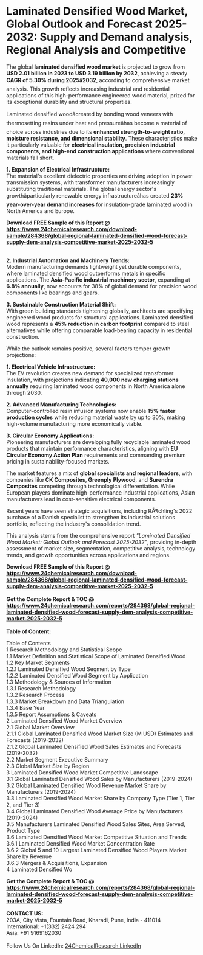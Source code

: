 <h1>Laminated Densified Wood Market, Global Outlook and Forecast 2025-2032: Supply and Demand analysis, Regional Analysis and Competitive</h1><p>The global <strong>laminated densified wood market</strong> is projected to grow from <strong>USD 2.01 billion in 2023 to USD 3.19 billion by 2032</strong>, achieving a steady <strong>CAGR of 5.30% during 2025â2032</strong>, according to comprehensive market analysis. This growth reflects increasing industrial and residential applications of this high-performance engineered wood material, prized for its exceptional durability and structural properties.</p><p>Laminated densified woodâcreated by bonding wood veneers with thermosetting resins under heat and pressureâhas become a material of choice across industries due to its <strong>enhanced strength-to-weight ratio, moisture resistance, and dimensional stability</strong>. These characteristics make it particularly valuable for <strong>electrical insulation, precision industrial components, and high-end construction applications</strong> where conventional materials fall short.</p><p><strong>1. Expansion of Electrical Infrastructure:</strong><br>
The material's excellent dielectric properties are driving adoption in power transmission systems, with transformer manufacturers increasingly substituting traditional materials. The global energy sector's growthâparticularly renewable energy infrastructureâhas created <strong>23% year-over-year demand increases</strong> for insulation-grade laminated wood in North America and Europe.</p><div><b>Download FREE Sample of this Report @ 
            <a href="https://www.24chemicalresearch.com/download-sample/284368/global-regional-laminated-densified-wood-forecast-supply-dem-analysis-competitive-market-2025-2032-5">
            https://www.24chemicalresearch.com/download-sample/284368/global-regional-laminated-densified-wood-forecast-supply-dem-analysis-competitive-market-2025-2032-5</a></b></div><br><p><strong>2. Industrial Automation and Machinery Trends:</strong><br>
Modern manufacturing demands lightweight yet durable components, where laminated densified wood outperforms metals in specific applications. The <strong>Asia-Pacific industrial machinery sector</strong>, expanding at <strong>6.8% annually</strong>, now accounts for 38% of global demand for precision wood components like bearings and gears.</p><p><strong>3. Sustainable Construction Material Shift:</strong><br>
With green building standards tightening globally, architects are specifying engineered wood products for structural applications. Laminated densified wood represents a <strong>45% reduction in carbon footprint</strong> compared to steel alternatives while offering comparable load-bearing capacity in residential construction.</p><p>While the outlook remains positive, several factors temper growth projections:</p><p><strong>1. Electrical Vehicle Infrastructure:</strong><br>
The EV revolution creates new demand for specialized transformer insulation, with projections indicating <strong>40,000 new charging stations annually</strong> requiring laminated wood components in North America alone through 2030.</p><p><strong>2. Advanced Manufacturing Technologies:</strong><br>
Computer-controlled resin infusion systems now enable <strong>15% faster production cycles</strong> while reducing material waste by up to 30%, making high-volume manufacturing more economically viable.</p><p><strong>3. Circular Economy Applications:</strong><br>
Pioneering manufacturers are developing fully recyclable laminated wood products that maintain performance characteristics, aligning with <strong>EU Circular Economy Action Plan</strong> requirements and commanding premium pricing in sustainability-focused markets.</p><p>The market features a mix of <strong>global specialists and regional leaders</strong>, with companies like <strong>CK Composites, Greenply Plywood</strong>, and <strong>Surendra Composites</strong> competing through technological differentiation. While European players dominate high-performance industrial applications, Asian manufacturers lead in cost-sensitive electrical components.</p><p>Recent years have seen strategic acquisitions, including RÃ¶chling's 2022 purchase of a Danish specialist to strengthen its industrial solutions portfolio, reflecting the industry's consolidation trend.</p><p>This analysis stems from the comprehensive report <em>"Laminated Densified Wood Market: Global Outlook and Forecast 2025-2032"</em>, providing in-depth assessment of market size, segmentation, competitive analysis, technology trends, and growth opportunities across applications and regions.</p><div><b>Download FREE Sample of this Report @ 
            <a href="https://www.24chemicalresearch.com/download-sample/284368/global-regional-laminated-densified-wood-forecast-supply-dem-analysis-competitive-market-2025-2032-5">
            https://www.24chemicalresearch.com/download-sample/284368/global-regional-laminated-densified-wood-forecast-supply-dem-analysis-competitive-market-2025-2032-5</a></b></div><br><div><b>Get the Complete Report & TOC @ 
            <a href="https://www.24chemicalresearch.com/reports/284368/global-regional-laminated-densified-wood-forecast-supply-dem-analysis-competitive-market-2025-2032-5">
            https://www.24chemicalresearch.com/reports/284368/global-regional-laminated-densified-wood-forecast-supply-dem-analysis-competitive-market-2025-2032-5</a></b></div><br>
            <b>Table of Content:</b><p>Table of Contents<br />
1 Research Methodology and Statistical Scope<br />
1.1 Market Definition and Statistical Scope of Laminated Densified Wood<br />
1.2 Key Market Segments<br />
1.2.1 Laminated Densified Wood Segment by Type<br />
1.2.2 Laminated Densified Wood Segment by Application<br />
1.3 Methodology & Sources of Information<br />
1.3.1 Research Methodology<br />
1.3.2 Research Process<br />
1.3.3 Market Breakdown and Data Triangulation<br />
1.3.4 Base Year<br />
1.3.5 Report Assumptions & Caveats<br />
2 Laminated Densified Wood Market Overview<br />
2.1 Global Market Overview<br />
2.1.1 Global Laminated Densified Wood Market Size (M USD) Estimates and Forecasts (2019-2032)<br />
2.1.2 Global Laminated Densified Wood Sales Estimates and Forecasts (2019-2032)<br />
2.2 Market Segment Executive Summary<br />
2.3 Global Market Size by Region<br />
3 Laminated Densified Wood Market Competitive Landscape<br />
3.1 Global Laminated Densified Wood Sales by Manufacturers (2019-2024)<br />
3.2 Global Laminated Densified Wood Revenue Market Share by Manufacturers (2019-2024)<br />
3.3 Laminated Densified Wood Market Share by Company Type (Tier 1, Tier 2, and Tier 3)<br />
3.4 Global Laminated Densified Wood Average Price by Manufacturers (2019-2024)<br />
3.5 Manufacturers Laminated Densified Wood Sales Sites, Area Served, Product Type<br />
3.6 Laminated Densified Wood Market Competitive Situation and Trends<br />
3.6.1 Laminated Densified Wood Market Concentration Rate<br />
3.6.2 Global 5 and 10 Largest Laminated Densified Wood Players Market Share by Revenue<br />
3.6.3 Mergers & Acquisitions, Expansion<br />
4 Laminated Densified Wo</p><div><b>Get the Complete Report & TOC @ 
            <a href="https://www.24chemicalresearch.com/reports/284368/global-regional-laminated-densified-wood-forecast-supply-dem-analysis-competitive-market-2025-2032-5">
            https://www.24chemicalresearch.com/reports/284368/global-regional-laminated-densified-wood-forecast-supply-dem-analysis-competitive-market-2025-2032-5</a></b></div><br><b>CONTACT US:</b><br>
            203A, City Vista, Fountain Road, Kharadi, Pune, India - 411014<br>
            International: +1(332) 2424 294<br>
            Asia: +91 9169162030 <br><br>
            Follow Us On LinkedIn: <a href="https://www.linkedin.com/company/24chemicalresearch/">24ChemicalResearch LinkedIn</a>